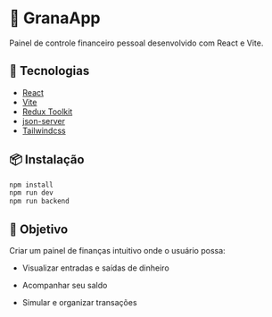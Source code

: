 # 💸 GranaApp

Painel de controle financeiro pessoal desenvolvido com React e Vite.


## 🚀 Tecnologias

- [React](https://reactjs.org/)
- [Vite](https://vitejs.dev/)
- [Redux Toolkit](https://redux-toolkit.js.org/)
- [json-server](https://github.com/typicode/json-server)
- [Tailwindcss](https://tailwindcss.com/)


## 📦 Instalação

```bash
npm install
npm run dev
npm run backend 
```

## 📌 Objetivo

Criar um painel de finanças intuitivo onde o usuário possa:

- Visualizar entradas e saídas de dinheiro

- Acompanhar seu saldo

- Simular e organizar transações
